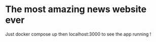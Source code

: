 # The most amazing news website ever

Just docker compose up then localhost:3000 to see the app running !
